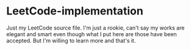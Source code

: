 # LeetCode-implementation
Just my LeetCode source file.
I'm just a rookie, can't say my works are elegant and smart even though what I put here are those have been accepted.
But I'm willing to learn more and that's it.
